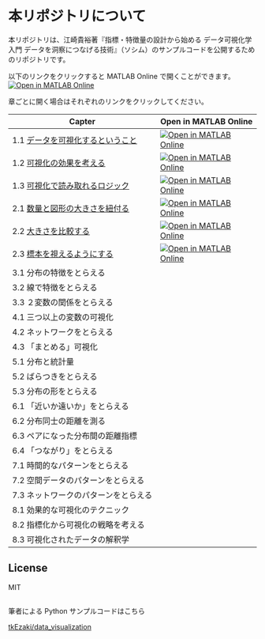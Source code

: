 # 本リポジトリについて
本リポジトリは、江崎貴裕著『指標・特徴量の設計から始める データ可視化学入門 データを洞察につなげる技術』（ソシム）のサンプルコードを公開するためのリポジトリです。

以下のリンクをクリックすると MATLAB Online で開くことができます。
[![Open in MATLAB Online](https://www.mathworks.com/images/responsive/global/open-in-matlab-online.svg)](https://matlab.mathworks.com/open/github/v1?repo=minoue-xx/MATLAB-example-for-An-Introduction-to-Data-Visualization-)

章ごとに開く場合はそれぞれのリンクをクリックしてください。

|  Capter  |  Open in MATLAB Online  |
| ---- | ---- |
| 1.1 [データを可視化するということ](chapter1/chapter1_1.md)　| [![Open in MATLAB Online](https://www.mathworks.com/images/responsive/global/open-in-matlab-online.svg)](https://matlab.mathworks.com/open/github/v1?repo=minoue-xx/MATLAB-example-for-An-Introduction-to-Data-Visualization-&file=/chapter1/chapter1_1.mlx) |
| 1.2 [可視化の効果を考える](chapter1/chapter1_2.md)　| [![Open in MATLAB Online](https://www.mathworks.com/images/responsive/global/open-in-matlab-online.svg)](https://matlab.mathworks.com/open/github/v1?repo=minoue-xx/MATLAB-example-for-An-Introduction-to-Data-Visualization-&file=/chapter1/chapter1_2.mlx) |
| 1.3 [可視化で読み取れるロジック](chapter1/chapter1_2.md)　| [![Open in MATLAB Online](https://www.mathworks.com/images/responsive/global/open-in-matlab-online.svg)](https://matlab.mathworks.com/open/github/v1?repo=minoue-xx/MATLAB-example-for-An-Introduction-to-Data-Visualization-&file=/chapter1/chapter1_3.mlx) |
| 2.1 [数量と図形の大きさを紐付る](chapter1/chapter2_1.md)　| [![Open in MATLAB Online](https://www.mathworks.com/images/responsive/global/open-in-matlab-online.svg)](https://matlab.mathworks.com/open/github/v1?repo=minoue-xx/MATLAB-example-for-An-Introduction-to-Data-Visualization-&file=/chapter2/chapter2_1.mlx) |
| 2.2 [大きさを比較する](chapter1/chapter2_2.md)　| [![Open in MATLAB Online](https://www.mathworks.com/images/responsive/global/open-in-matlab-online.svg)](https://matlab.mathworks.com/open/github/v1?repo=minoue-xx/MATLAB-example-for-An-Introduction-to-Data-Visualization-&file=/chapter2/chapter2_2.mlx) |
| 2.3 [標本を視えるようにする](chapter1/chapter2_3.md)　| [![Open in MATLAB Online](https://www.mathworks.com/images/responsive/global/open-in-matlab-online.svg)](https://matlab.mathworks.com/open/github/v1?repo=minoue-xx/MATLAB-example-for-An-Introduction-to-Data-Visualization-&file=/chapter2/chapter2_3.mlx) |
| 3.1 分布の特徴をとらえる　|  |
| 3.2 線で特徴をとらえる　|  |
| 3.3 ２変数の関係をとらえる　|  |
| 4.1 三つ以上の変数の可視化　|  |
| 4.2 ネットワークをとらえる　|  |
| 4.3 「まとめる」可視化　|  |
| 5.1 分布と統計量　|  |
| 5.2 ばらつきをとらえる　|  |
| 5.3 分布の形をとらえる　|  |
| 6.1 「近いか遠いか」をとらえる　|  |
| 6.2 分布同士の距離を測る　|  |
| 6.3 ペアになった分布間の距離指標　|  |
| 6.4 「つながり」をとらえる　|  |
| 7.1 時間的なパターンをとらえる　|  |
| 7.2 空間データのパターンをとらえる　|  |
| 7.3 ネットワークのパターンをとらえる　|  |
| 8.1 効果的な可視化のテクニック　|  |
| 8.2 指標化から可視化の戦略を考える　|  |
| 8.3 可視化されたデータの解釈学　|  |

## License
MIT

## 

筆者による Python サンプルコードはこちら

[tkEzaki/data_visualization](https://github.com/tkEzaki/data_visualization)